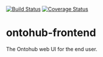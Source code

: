 [![Build Status](https://travis-ci.org/ontohub/ontohub-frontend.svg?branch=master)](https://travis-ci.org/ontohub/ontohub-frontend)
[![Coverage Status](https://coveralls.io/repos/github/ontohub/ontohub-frontend/badge.svg?branch=master)](https://coveralls.io/github/ontohub/ontohub-frontend?branch=master)

# ontohub-frontend
The Ontohub web UI for the end user.
